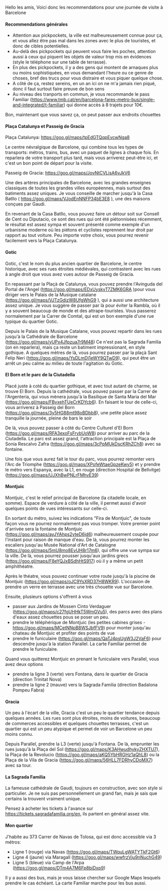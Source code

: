 Hello les amis,
Voici donc les recommendations pour une journée de visite à Barcelone


#### Recommendations générales

- Attention aux pickpockets, la ville est malheureusement connue pour ça, et vous allez être pas mal dans les zones avec le plus de touristes, et donc de cibles potentielles. 
- Au-delà des pickpockets qui peuvent vous faire les poches, attention aussi à ceux qui piquent les objets de valeur trop mis en évidences (style le téléphone sur une table de terrasse). 
- En plus des pickpockets, il y a des gens qui montent de arnaques plus ou moins sophistiquées, en vous demandant l'heure ou ce genre de choses, bref des trucs pour vous distraire et vous piquer quelque chose.
- A côté de ça, restez sereins, en un an ici on ne m'a jamais rien piqué, donc il faut surtout faire preuve de bon sens
- Au niveau des tranports en commun, je vous recommande le pass Familiar (https://www.tmb.cat/en/barcelona-fares-metro-bus/single-and-integrated/t-familiar) qui donne accès à 8 trajets pour 10€. 

Bon, maintenant que vous savez ça, on peut passer aux endroits chouettes

#### Plaça Catalunya et Passeig de Gracia
Plaça Catalunya: https://goo.gl/maps/tpEdGTQqpEvcwNga8

Le centre névralgique de Barcelone, qui combine tous les types de transports: métros, trains, bus, avec un paquet de lignes à chaque fois. En reparlera de votre transport plus tard, mais vous arriverez peut-être ici, et c'est un bon point de départ pour la visite.

Passeig de Gracia: https://goo.gl/maps/JovNtCVLjsA6vJkV6

Une des artères principales de Barcelone, avec les grandes enseignes classiques de toutes les grandes villes européennes, mais surtout des batiments assez uniques. Je vous conseille de marcher jusqu'à la Casa Batllo ( https://goo.gl/maps/VJodEnNNFP34bE3E8 ), une des maisons conçues par Gaudi. 

En revenant de la Casa Batllo, vous pouvez faire un détour soit sur Consell de Cent ou Diputacio, ce sont des rues qui ont été piétonnisées récemment, le résultat est assez sympa et souvent présenté comme exemple d'un urbanisme moderne où les piétons et cyclistes reprennent leur droit par rapport au tout voiture. Peu importe votre choix, vous pourrez revenir facilement vers la Plaça Catalunya. 

#### Gotic

Gotic, c'est le nom du plus ancien quartier de Barcelone, le centre historique, avec ses rues étroites médiévales, qui contrastent avec les rues à angle droit que vous avez vues autour de Passeig de Gracia. 

En repassant par la Plaçà de Catalunya, vous pouvez prendre l'Avinguda del Portal de l'Angel (https://goo.gl/maps/EDxUyskvT7ZMK6GRA )pour vous diriger vers le Palais de la Musique catalane (https://goo.gl/maps/VJTzGdizW8UfgWhG9 ), qui a aussi une architecture assez unique. Je vous suggère de passer par là pour éviter la Rambla, où il y a souvent beaucoup de monde et des attrape-touristes. Vous passerez normalement par la Carrer de Comtal, qui est un bon exemple d'une rue typique du quartier Gotic.

Depuis le Palais de la Musique Catalane, vous pouvez repartir dans les rues jusqu'à la Cathédrale de Barcelone (https://goo.gl/maps/yUPx4Jfpzua7r9M48) Ce n'est pas la Sagrada Familia (on en reparlera), mais ça reste un batiment impressionant, en style gothique. A quelques mètres de là, vous pourrez passer par la plaçà Sant Felip Neri (https://goo.gl/maps/YsDLmDj1eWY9QTwD9), qui peut être un arrêt un peu calme au milieu de toute l'agitation du Gotic. 

#### El Born et le parc de la Ciutadella

Placé juste à coté du quartier gothique, et avec tout autant de charme, se trouve El Born. Depuis la cathédrale, vous pouvez passer par la Carrer de l'Argenteria, qui vous mènera jusqu'à la Basilique de Santa Maria del Mar (https://goo.gl/maps/FBvxehTUeCrKDYcb6). En faisant le tour de celle-ci, vous arriverez à Passeig del Born (https://goo.gl/maps/3y5HG88mt98oBDbb8), une petite place assez tranquille la journée, pleine de bars le soir

De là, vous pouvez passer à côté du Centre Culturel d'El Born (https://goo.gl/maps/RFA3exoFsFrvbUoW8) pour arriver au parc de la Ciutadella. Le parc est assez grand, l'attraction principale est la Plaça de Sonia Rescalvo Zafra (https://goo.gl/maps/3cPpMUkDscKRhZCh8) avec sa fontaine.

Une fois que vous aurez fait le tour du parc, vous pourrez remonter vers l'Arc de Triomphe (https://goo.gl/maps/XPofeWtaeGpzeKwv5) et y prendre le métro vers Espanya, avec la L1, en rouge (direction Hospital de Bellvitge) (https://goo.gl/maps/UJXhBwPNLrFMhvE39)

#### Montjuic

Montjuic, c'est le relief principal de Barcelone (la citadelle locale, en somme). Espace de verdure à côté de la ville, il permet aussi d'avoir quelques points de vues intéressants sur celle-ci. 

En sortant du métro, suivez les indications "Fira de Montjuic", de toute façon vous ne pourrez normalement pas vous tromper. Votre premier point d'arrivée sera la fontaine de Montjuic (https://goo.gl/maps/ayJYAhps2yteD6jd6) malheureusement coupée pour l'instant pour raison de manque d'eau. De là, vous pourrez monter les escaliers jusqu'au Musée National d'Art de Catalogne (https://goo.gl/maps/5mU8mo8EvUH8r17m6), qui offre une vue sympa sur la ville. De là, vous pourrez pousser jusqu'aux jardins grecs (https://goo.gl/maps/F8eYQJxBSdhHtS917) où il y a même un petit amphithéatre.

Après le théatre, vous pouvez continuer votre route jusqu'à la piscine de Montjuic (https://goo.gl/maps/oJC9YsXRD37H8WKR9). L'occasion de prendre un verre en terrasse avec une très chouette vue sur Barcelone. 

Ensuite, plusieurs options s'offrent à vous
- passer aux Jardins de Mossen Cinto Verdaguer (https://goo.gl/maps/c27fgUHHkT5WmGVu5), des parcs avec des plans d'eaux assez chouettes pous se poser un peu.
- prendre le téléphérique de Montjuic (les petites cabines grises - https://goo.gl/maps/MCetNNpB8WSJbfFV9) pour monter jusqu'au chateau de Montjuic et profiter des points de vue
- prendre le funiculaire (https://goo.gl/maps/QaTJ4psUgW3J2VaF6) pour descendre jusqu'à la station Parallel. La carte Familiar permet de prendre le funiculaire. 

Quand vous quitterez Montjuic en prenant le funiculaire vers Parallel, vous avez deux options
* prendre la ligne 3 (verte) vers Fontana, dans le quartier de Gracia (direction Trinitat Nova)
* prendre la ligne 2 (mauve) vers la Sagrada Familia (direction Badalona Pompeu Fabra)

#### Gracia

Un peu à l'écart de la ville, Gracia c'est un peu le quartier tendance depuis quelques années. Les rues sont plus étroites, moins de voitures, beaucoup de commerces accessibles et quelques chouettes terrasses, c'est un quartier qui est un peu atypique et permet de voir un Barcelone un peu moins connu.

Depuis Parallel, prendre la L3 (verte) jusqu'à Fontana. De là, emprunter les rues jusqu'à la Plaça del Sol (https://goo.gl/maps/K3AHwudhykyZHXTU7), la Plaça de la Revolucio (https://goo.gl/maps/aKQ5YbHRGHz1aQhL8) ou la Plaça de la Vila de Gracia (https://goo.gl/maps/56HLL7FDRhyCDoMX7) avec sa tour.

#### La Sagrada Familia

La fameuse cathédrale de Gaudi, toujours en construction, avec son style si particulier. Je ne suis pas personnellement un grand fan, mais je sais que certains la trouvent vraiment unique.

Pensez à acheter les tickets à l'avance sur https://tickets.sagradafamilia.org/en, ils partent en général assez vite. 

#### Mon quartier

J'habite au 373 Carrer de Navas de Tolosa, qui est donc accessible via 3 métros:
- Ligne 1 (rouge) via Navas (https://goo.gl/maps/TWquLgWATYTkF2Gt6)
- Ligne 4 (jaune) via Maragall (https://goo.gl/maps/wwfrzVju9nNuchG49)
- Ligne 5 (bleue) via Camp de l'Arpa (https://goo.gl/maps/DTm4A7M6Fp8biDxp9)

Il y a aussi des bus, mais je vous laisse chercher sur Google Maps lesquels prendre le cas échéant. La carte Familiar marche pour les bus aussi.
